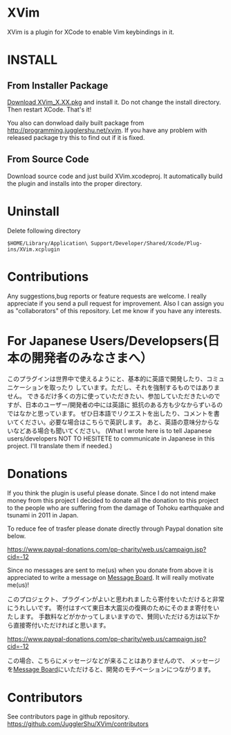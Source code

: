 XVim
=======

XVim is a plugin for XCode to enable Vim keybindings in it.


INSTALL
=======

From Installer Package
--------

[Download XVim_X.XX.pkg](https://github.com/JugglerShu/XVim/downloads) and install it. Do not change the install directory.
Then restart XCode. That's it!

You also can donwload daily built package from http://programming.jugglershu.net/xvim. If you have any problem with released package try this to find out if it is fixed.

From Source Code
-----------------

Download source code and just build XVim.xcodeproj.
It automatically build the plugin and installs into the proper directory.

Uninstall
=============
Delete following directory

    $HOME/Library/Application\ Support/Developer/Shared/Xcode/Plug-ins/XVim.xcplugin

    
Contributions
=============
Any suggestions,bug reports or feature requests are welcome.
I really appreciate if you send a pull request for improvement.
Also I can assign you as "collaborators" of this repository.
Let me know if you have any interests.


For Japanese Users/Developsers(日本の開発者のみなさまへ）
==================================================
このプラグインは世界中で使えるようにと、基本的に英語で開発したり、コミュニケーションを取ったり
しています。ただし、それを強制するものではありません。
できるだけ多くの方に使っていただきたい、参加していただきたいのですが、日本のユーザー/開発者の中には英語に
抵抗のある方も少なからずいるのではなかと思っています。
ぜひ日本語でリクエストを出したり、コメントを書いてください。必要な場合はこちらで英訳します。
あと、英語の意味分からないなどある場合も聞いてください。
(What I wrote here is to tell Japanese users/developers NOT TO HESITETE to communicate in Japanese in this project. I'll translate them if needed.)


Donations
===========
If you think the plugin is useful please donate.
Since I do not intend make money from this project I decided to donate all the donation
to this project to the people who are suffering from the damage of Tohoku earthquake and tsunami in 2011 in Japan.

To reduce fee of trasfer please donate directly through Paypal donation site below.

https://www.paypal-donations.com/pp-charity/web.us/campaign.jsp?cid=-12

Since no messages are sent to me(us) when you donate from above
it is appreciated to write a message on [Message Board]( https://github.com/JugglerShu/XVim/wiki/Donation-massges-to-XVim ).
It will really motivate me(us)!

このプロジェクト、プラグインがよいと思われましたら寄付をいただけると非常にうれしいです。
寄付はすべて東日本大震災の復興のためにそのまま寄付をいたします。
手数料などがかかってしまいますので、賛同いただける方は以下から直接寄付いただければと思います。

https://www.paypal-donations.com/pp-charity/web.us/campaign.jsp?cid=-12

この場合、こちらにメッセージなどが来ることはありませんので、
メッセージを[Message Board]( https://github.com/JugglerShu/XVim/wiki/Donation-massges-to-XVim )にいただけると、開発のモチベーションにつながります。


Contributors
============
See contributors page in github repository.
https://github.com/JugglerShu/XVim/contributors


